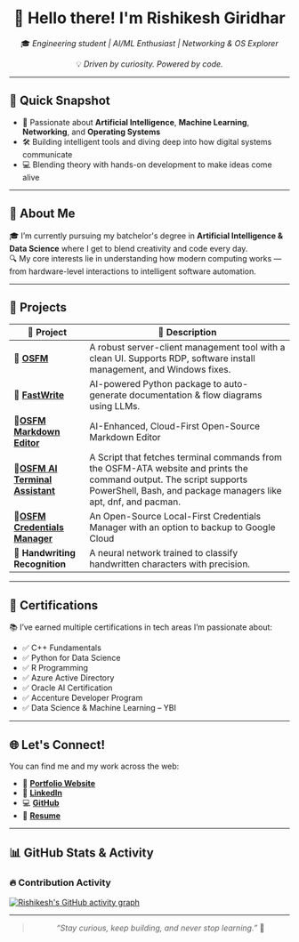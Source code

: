 <div align="center">

# 👋 Hello there! I'm **Rishikesh Giridhar**

🎓 _Engineering student | AI/ML Enthusiast | Networking & OS Explorer_

💡 _Driven by curiosity. Powered by code._

</div>

---

## 🧠 Quick Snapshot

- 🔬 Passionate about **Artificial Intelligence**, **Machine Learning**, **Networking**, and **Operating Systems**
- 🛠️ Building intelligent tools and diving deep into how digital systems communicate
- 💻 Blending theory with hands-on development to make ideas come alive

---

## 💼 About Me

🎓 I’m currently pursuing my batchelor's degree in **Artificial Intelligence & Data Science** where I get to blend creativity and code every day.  
🔍 My core interests lie in understanding how modern computing works — from hardware-level interactions to intelligent software automation.  

---

## 🚀 Projects

| 🚧 Project | 📝 Description |
|-----------|----------------|
| 🔹 [**OSFM**](https://rishisp.me/osfm) | A robust server-client management tool with a clean UI. Supports RDP, software install management, and Windows fixes. |
| 🔹 [**FastWrite**](https://rishisp.me/FastWrite) | AI-powered Python package to auto-generate documentation & flow diagrams using LLMs. |
| 🔹[**OSFM Markdown Editor**](https://osfm-md.netlify.app) | AI-Enhanced, Cloud-First Open-Source Markdown Editor |
| 🔹[**OSFM AI Terminal Assistant**](https://osfm-ata.vercel.app) | A Script that fetches terminal commands from the OSFM-ATA website and prints the command output. The script supports PowerShell, Bash, and package managers like apt, dnf, and pacman. |
| 🔹[**OSFM Credentials Manager**](https://osfm-creds.vercel.app) | An Open-Source Local-First Credentials Manager with an option to backup to Google Cloud |
| 🔹 **Handwriting Recognition** | A neural network trained to classify handwritten characters with precision. |

---

## 📜 Certifications

📚 I’ve earned multiple certifications in tech areas I’m passionate about:

- ✅ C++ Fundamentals  
- ✅ Python for Data Science  
- ✅ R Programming  
- ✅ Azure Active Directory  
- ✅ Oracle AI Certification  
- ✅ Accenture Developer Program  
- ✅ Data Science & Machine Learning – YBI

---

## 🌐 Let's Connect!

You can find me and my work across the web:

- 🔗 [**Portfolio Website**](https://rishisp.me/Landing)
- 💼 [**LinkedIn**](https://www.linkedin.com/in/rishikesh-giridhar)
- 💻 [**GitHub**](https://github.com/R-G_KJSIT)
- 📄 [**Resume**](https://rishispace.vercel.app/media/Resume-Rishikesh-Giridhar.pdf)

---

## 📊 GitHub Stats & Activity

### 🔥 Contribution Activity

[![Rishikesh's GitHub activity graph](https://github-readme-activity-graph.vercel.app/graph?username=R-G-KJSIT&bg_color=1f1f1f&color=ffffff&line=00c853&point=ffffff&area=true&hide_border=true)](https://github.com/R-G-KJSIT)

---

<div align="center">

> _“Stay curious, keep building, and never stop learning.”_ 🚀

</div>
